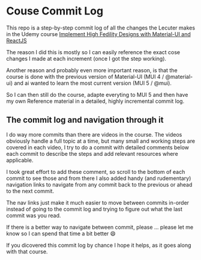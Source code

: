 # Couse Commit Log

This repo is a step-by-step commit log of all the changes the Lecuter makes in the Udemy course [Implement High Fedility Designs with Material-UI and ReactJS](https://www.udemy.com/share/102FSw3@HhMnIjr0GPsnedp8ZCgMxFK_v8akZ6RwCgLIR_SAkDe8EAqqztv2J1CFlSYackny/)

The reason I did this is mostly so I can easily reference the exact cose changes I made at each increment (once I got the step working).

Another reason and probably even more important reason, is that the course is done with the previous version of Material-UI (MUI 4 / @material-ui) and ai wanted to learn the most current version (MUI 5 / @mui).

So I can then still do the course, adapte everyting to MUI 5 and then have my own Reference material in a detailed, highly incremental commit log.

## The commit log and navigation through it

I do way more commits than there are videos in the course. The videos obviously handle a full topic at a time, but many small and working steps are covered in each video, I try to do a commit with detailed comments below each commit to describe the steps and add relevant resources where applicable.

I took great effort to add these comment, so scroll to the bottom of each commit to see those and from there I also added handy (and rudementary) navigation links to navigate from any commit back to the previous or ahead to the next commit.

The nav links just make it much easier to move between commits in-order instead of going to the commit log and trying to figure out what the last commit was you read.

If there is a better way to navigate between commit, please ... please let me know so I can spend that time a bit better 😄

If you dicovered this commit log by chance I hope it helps, as it goes along with that course. 
